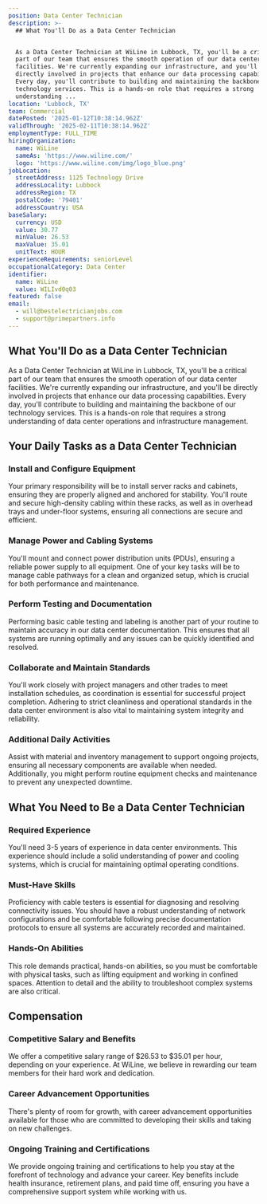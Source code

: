 ```yaml
---
position: Data Center Technician
description: >-
  ## What You'll Do as a Data Center Technician


  As a Data Center Technician at WiLine in Lubbock, TX, you'll be a critical
  part of our team that ensures the smooth operation of our data center
  facilities. We're currently expanding our infrastructure, and you'll be
  directly involved in projects that enhance our data processing capabilities.
  Every day, you'll contribute to building and maintaining the backbone of our
  technology services. This is a hands-on role that requires a strong
  understanding ...
location: 'Lubbock, TX'
team: Commercial
datePosted: '2025-01-12T10:38:14.962Z'
validThrough: '2025-02-11T10:38:14.962Z'
employmentType: FULL_TIME
hiringOrganization:
  name: WiLine
  sameAs: 'https://www.wiline.com/'
  logo: 'https://www.wiline.com/img/logo_blue.png'
jobLocation:
  streetAddress: 1125 Technology Drive
  addressLocality: Lubbock
  addressRegion: TX
  postalCode: '79401'
  addressCountry: USA
baseSalary:
  currency: USD
  value: 30.77
  minValue: 26.53
  maxValue: 35.01
  unitText: HOUR
experienceRequirements: seniorLevel
occupationalCategory: Data Center
identifier:
  name: WiLine
  value: WILIvd0q03
featured: false
email:
  - will@bestelectricianjobs.com
  - support@primepartners.info
---
```




## What You'll Do as a Data Center Technician

As a Data Center Technician at WiLine in Lubbock, TX, you'll be a critical part of our team that ensures the smooth operation of our data center facilities. We're currently expanding our infrastructure, and you'll be directly involved in projects that enhance our data processing capabilities. Every day, you'll contribute to building and maintaining the backbone of our technology services. This is a hands-on role that requires a strong understanding of data center operations and infrastructure management.

## Your Daily Tasks as a Data Center Technician

### Install and Configure Equipment

Your primary responsibility will be to install server racks and cabinets, ensuring they are properly aligned and anchored for stability. You'll route and secure high-density cabling within these racks, as well as in overhead trays and under-floor systems, ensuring all connections are secure and efficient.

### Manage Power and Cabling Systems

You'll mount and connect power distribution units (PDUs), ensuring a reliable power supply to all equipment. One of your key tasks will be to manage cable pathways for a clean and organized setup, which is crucial for both performance and maintenance.

### Perform Testing and Documentation

Performing basic cable testing and labeling is another part of your routine to maintain accuracy in our data center documentation. This ensures that all systems are running optimally and any issues can be quickly identified and resolved.

### Collaborate and Maintain Standards

You'll work closely with project managers and other trades to meet installation schedules, as coordination is essential for successful project completion. Adhering to strict cleanliness and operational standards in the data center environment is also vital to maintaining system integrity and reliability.

### Additional Daily Activities

Assist with material and inventory management to support ongoing projects, ensuring all necessary components are available when needed. Additionally, you might perform routine equipment checks and maintenance to prevent any unexpected downtime.

## What You Need to Be a Data Center Technician

### Required Experience

You'll need 3-5 years of experience in data center environments. This experience should include a solid understanding of power and cooling systems, which is crucial for maintaining optimal operating conditions.

### Must-Have Skills

Proficiency with cable testers is essential for diagnosing and resolving connectivity issues. You should have a robust understanding of network configurations and be comfortable following precise documentation protocols to ensure all systems are accurately recorded and maintained.

### Hands-On Abilities

This role demands practical, hands-on abilities, so you must be comfortable with physical tasks, such as lifting equipment and working in confined spaces. Attention to detail and the ability to troubleshoot complex systems are also critical.

## Compensation

### Competitive Salary and Benefits

We offer a competitive salary range of $26.53 to $35.01 per hour, depending on your experience. At WiLine, we believe in rewarding our team members for their hard work and dedication.

### Career Advancement Opportunities

There's plenty of room for growth, with career advancement opportunities available for those who are committed to developing their skills and taking on new challenges.

### Ongoing Training and Certifications

We provide ongoing training and certifications to help you stay at the forefront of technology and advance your career. Key benefits include health insurance, retirement plans, and paid time off, ensuring you have a comprehensive support system while working with us.